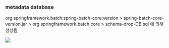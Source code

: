 ### metadata database

org.springframework.batch:spring-batch-core:version > spring-batch-core-version.jar > org.springframework.batch.core > schema-drop-DB.sql 에 의해 생성됨

![](https://docs.spring.io/spring-batch/reference/_images/meta-data-erd.png)